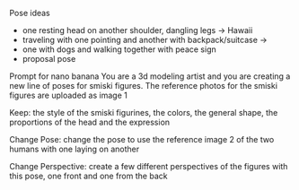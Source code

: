 Pose ideas
- one resting head on another shoulder, dangling legs -> Hawaii
- traveling with one pointing and another with backpack/suitcase -> 
- one with dogs and walking together with peace sign 
- proposal pose

Prompt for nano banana
You are a 3d modeling artist and you are creating a new line of poses for smiski figures. The reference photos for the smiski figures are uploaded as image 1

Keep: the style of the smiski figurines, the colors, the general shape, the proportions of the head and the expression

Change Pose: change the pose to use the reference image 2 of the two humans with one laying on another

Change Perspective: create a few different perspectives of the figures with this pose, one front and one from the back